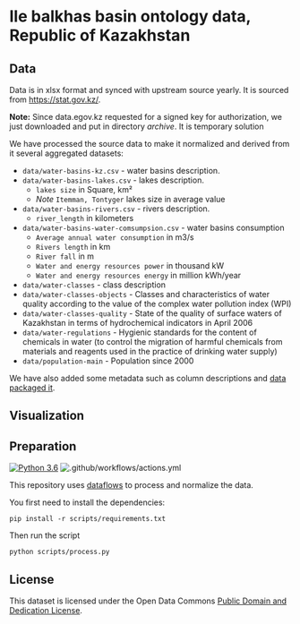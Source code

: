# Ile balkhas basin ontology data, Republic of Kazakhstan

## Data

Data is in xlsx format and synced with upstream source yearly. It is sourced from https://stat.gov.kz/.

**Note:** Since data.egov.kz requested for a signed key for authorization, we just downloaded and put in directory *archive*. It is temporary solution

We have processed the source data to make it normalized and derived from it several aggregated datasets:

* `data/water-basins-kz.csv` - water basins description.
* `data/water-basins-lakes.csv` - lakes description.
  * `lakes size` in Square, km²
  * *Note* `Itemman, Tontyger` lakes size in average value
* `data/water-basins-rivers.csv` - rivers description.
  * `river_length` in kilometers
* `data/water-basins-water-comsumpsion.csv` - water basins consumption 
  * `Average annual water consumption` in m3/s
  * `Rivers length` in km
  * `River fall` in m
  * `Water and energy resources power` in thousand kW
  * `Water and energy resources energy` in million kWh/year
* `data/water-classes` - class description
* `data/water-classes-objects` - Classes and characteristics of water quality according to the value of the complex water pollution index (WPI)
* `data/water-classes-quality` - State of the quality of surface waters of Kazakhstan in terms of hydrochemical indicators in April 2006
* `data/water-regulations` - Hygienic standards for the content of chemicals in water (to control the migration of harmful chemicals from materials and reagents used in the practice of drinking water supply)
* `data/population-main` - Population since 2000

We have also added some metadata such as column descriptions and [data packaged it][dp].

[dp]: https://frictionlessdata.io/data-package/

## Visualization

## Preparation

[![Python 3.6](https://img.shields.io/badge/python-3.6-blue.svg)](https://www.python.org/downloads/release/python-360/)
![.github/workflows/actions.yml](https://github.com/open-data-kazakhstan/decent_work_indicators/actions/workflows/actions.yml/badge.svg?branch=master)

This repository uses [dataflows](https://github.com/datahq/dataflows) to process and normalize the data.

You first need to install the dependencies:

```
pip install -r scripts/requirements.txt
```

Then run the script

```
python scripts/process.py
```

## License

This dataset is licensed under the Open Data Commons [Public Domain and Dedication License][pddl].

[pddl]: https://www.opendatacommons.org/licenses/pddl/1-0/